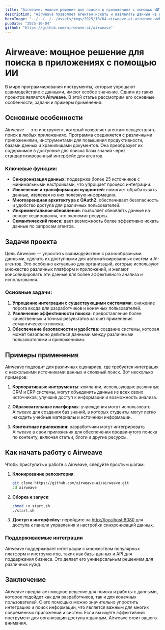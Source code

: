 ```yaml
---
title: "Airweave: мощное решение для поиска в приложениях с помощью ИИ"
description: "Airweave позволяет агентам искать и извлекать данные из любых приложений, создавая доступные для поиска базы знаний через стандартизированный интерфейс."
heroImage: "../../../../assets/imgs/2025/10/04-airweave-ai-airweave.webp"
pubDate: "2025-10-04"
github: "https://github.com/airweave-ai/airweave"
---
```


# Airweave: мощное решение для поиска в приложениях с помощью ИИ

В мире программирования инструменты, которые упрощают взаимодействие с данными, имеют особое значение. Одним из таких проектов является **Airweave**. В этой статье рассмотрим его основные особенности, задачи и примеры применения.

## Основные особенности

Airweave — это инструмент, который позволяет агентам осуществлять поиск в любых приложениях. Программа соединяется с различными приложениями, инструментами для повышения продуктивности, базами данных и хранилищами документов. Она преобразует их содержимое в доступные для поиска базы знаний через стандартизированный интерфейс для агентов.

### Ключевые функции:

- **Синхронизация данных**: поддержка более 25 источников с минимальными настройками, что упрощает процесс интеграции.
- **Извлечение и трансформация сущностей**: помогает обрабатывать данные, извлекая из них полезную информацию.
- **Многоарендная архитектура с OAuth2**: обеспечивает безопасность и удобство доступа для различных пользователей.
- **Инкрементальное обновление**: позволяет обновлять данные на основе хеширования, что экономит ресурсы.
- **Семантический поиск**: дает возможность более эффективно искать данные по запросам агентов.

## Задачи проекта

Цель Airweave — упростить взаимодействие с разнообразными данными, сделать их доступными для автоматизированных систем и AI-агентов. Это особенно актуально для организаций, которые используют множество различных платформ и приложений, и желают консолидировать эти данные для более эффективного анализа и использования.

### Основные задачи:

1. **Упрощение интеграции с существующими системами**: снижение порога входа для разработчиков и конечных пользователей.
2. **Увеличение эффективности поиска**: предоставление более качественных и точных результатов за счет применения семантического поиска.
3. **Обеспечение безопасности и удобства**: создание системы, которая может безопасно делиться данными между различными пользователями и приложениями.

## Примеры применения

Airweave подходит для различных сценариев, где требуется интеграция с несколькими источниками данных и сложный поиск. Вот несколько примеров:

1. **Корпоративные инструменты**: компании, использующие различные CRM и ERP системы, могут объединить данные из всех своих источников, улучшив доступ к информации и возможность анализа.

2. **Образовательные платформы**: учреждения могут использовать Airweave для создания баз знаний, в которых студенты могут легко находить учебные материалы и источники информации.

3. **Контентные приложения**: разработчики могут интегрировать Airweave в свои приложения для обеспечения продвинутого поиска по контенту, включая статьи, блоги и другие ресурсы.

## Как начать работу с Airweave

Чтобы приступить к работе с Airweave, следуйте простым шагам:

1. **Клонирование репозитория**:
   ```bash
   git clone https://github.com/airweave-ai/airweave.git
   cd airweave
   ```

2. **Сборка и запуск**:
   ```bash
   chmod +x start.sh
   ./start.sh
   ```

3. **Доступ к интерфейсу**: перейдите на [http://localhost:8080](http://localhost:8080) для доступа к панели управления и настройки синхронизаций данных.

### Поддерживаемые интеграции

Airweave поддерживает интеграции с множеством популярных платформ и инструментов, таких как базы данных и API для поддержания бизнеса. Это делает его универсальным решением для различных нужд.

## Заключение

Airweave предлагает мощное решение для поиска и работы с данными, которое подойдет как для разработчиков, так и для конечных пользователей. С его помощью можно значительно упростить интеграцию и поиск информации, что является важным для многих современных приложений и систем. Если вы ищете эффективный инструмент для организации доступа к данным, Airweave стоит вашего внимания.
